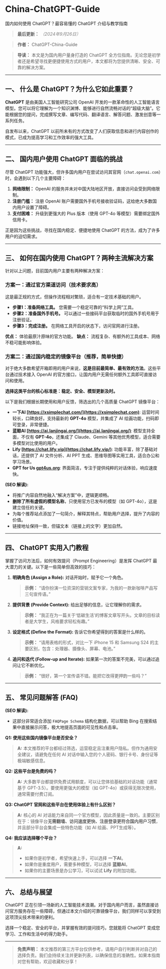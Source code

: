 # China-ChatGPT-Guide
国内如何使用 ChatGPT？最容易懂的 ChatGPT 介绍与教学指南

> **最后更新：** <em style="color: grey;">（2024年9月26日）</em> 

> **作者：** ChatGPT-China-Guide 

> **导读：** 本文是为国内用户量身打造的 ChatGPT 全方位指南。无论您是初学者还是希望寻找更便捷使用方式的用户，本文都将为您提供清晰、安全、可靠的解决方案。 

---

## **一、 什么是 ChatGPT？为什么它如此重要？**

**ChatGPT** 是由美国人工智能研究公司 OpenAI 开发的一款革命性的人工智能语言模型。您可以将它理解为一个知识渊博、能够进行自然流畅对话的“超级大脑”。它能根据您的提问，完成撰写文章、编写代码、翻译语言、解答问题、激发创意等一系列任务。

自发布以来，ChatGPT 以前所未有的方式改变了人们获取信息和进行内容创作的模式，已成为提高学习和工作效率的强大工具。

---

## **二、 国内用户使用 ChatGPT 面临的挑战**

尽管 ChatGPT 功能强大，但许多国内用户在尝试访问其官网（`chat.openai.com`）时，会遇到以下几个主要障碍：

1.  **网络限制：** OpenAI 的服务并未对中国大陆地区开放，直接访问会受到网络限制。
2.  **注册门槛：** 注册 OpenAI 账户需要国外手机号接收验证码，这给绝大多数国内用户设置了障碍。
3.  **支付困难：** 升级到更强大的 Plus 版本（使用 GPT-4o 等模型）需要绑定国外信用卡。

正是因为这些挑战，寻找在国内稳定、便捷地使用 ChatGPT 的方法，成为了许多用户的迫切需求。

---

## **三、 如何在国内使用 ChatGPT？两种主流解决方案**

针对以上问题，目前国内用户主要有两种解决方案：

### **方案一：通过官方渠道访问（技术要求高）**

这是最正规的方式，但操作流程相对繁琐，适合有一定技术基础的用户。

*   **步骤1：准备网络工具。** 您需要一个稳定可靠的“科学上网”工具。
*   **步骤2：准备国外手机号。** 可以通过一些接码平台获取临时的国外手机号用于注册验证。
*   **步骤3：完成注册。** 在网络工具开启的状态下，访问官网进行注册。

**优点：** 体验最原汁原味的官方功能。
**缺点：** 流程复杂、有额外的工具成本、网络不稳可能影响体验。

### **方案二：通过国内稳定的镜像平台（推荐，简单快捷）**

对于绝大多数希望开箱即用的用户来说，**这是目前最简单、最有效的方法**。这些平台通过技术接入 OpenAI 的官方接口，让国内用户无需任何额外工具即可直接访问和使用。

**选择这类平台的核心标准是：稳定、安全、模型更新及时。**

以下是我们根据长期使用和用户反馈，筛选出的几个高质量 ChatGPT 镜像平台：

*   **一下AI [https://xsimplechat.com/](https://xsimplechat.com)**: 运营时间较长，口碑良好。支持最新的 **GPT-4o** 模型，并集成了 AI 绘画功能，扫码即可登录，非常便捷。
*   **蓝鲸AI [https://ai.lanjingai.org/](https://ai.lanjingai.org/)**: 模型支持全面，不仅有 **GPT-4o**，还集成了 Claude、Gemini 等其他优秀模型，适合需要多模型对比使用的用户。
*   **Lify [https://chat.lify.vip](https://chat.lify.vip/)**: 功能丰富，除了基础对话，还提供了 AI 文件分析、AI PPT 生成、思维导图等实用工具，适合办公和学习场景。
*   **GPT for Us [gpt4us.org](https://gpt4us.org/chatgpt-china-site)**: 界面简洁，专注于提供纯粹的对话体验，响应速度快。

**(SEO 解读):**
*   将推广内容自然地融入“解决方案”中，逻辑更顺畅。
*   **删除了所有虚假的模型名称**，只使用官方已发布的模型（如 GPT-4o），这是建立信任的关键。
*   为每个推荐站点添加了一句简介，解释其特点，帮助用户选择，提升了内容的价值。
*   链接地址保持一致，但锚文本（链接上的文字）更加自然。

---

## **四、 ChatGPT 实用入门教程**

掌握了访问方法后，如何有效提问（Prompt Engineering）是发挥 ChatGPT 最大潜力的关键。以下是一些简单但高效的技巧：

1.  **明确角色 (Assign a Role):** 对话开始时，赋予它一个角色。
    > **示例：** “请你扮演一位资深的营销文案专家，为我的一款新咖啡产品写三句宣传语。”

2.  **提供背景 (Provide Context):** 给出足够的信息，让它理解你的需求。
    > **示例：** “我正在为一篇关于‘低碳生活’的博客文章写开头。文章的目标读者是大学生，风格要求轻松有趣。”

3.  **设定格式 (Define the Format):** 告诉它你希望得到的答案是什么样的。
    > **示例：** “请用表格的形式，对比一下 iPhone 15 和 Samsung S24 的主要区别，包含：处理器、摄像头、屏幕、电池。”

4.  **追问和迭代 (Follow-up and Iterate):** 如果第一次的答案不完美，可以通过追问让它不断优化。
    > **示例：** “很好，第一个宣传语不错。能把它改得更押韵一些吗？”

---

## **五、 常见问题解答 (FAQ)**

**(SEO 解读):**
*   这部分非常适合添加 `FAQPage Schema` 结构化数据，可以帮助 Bing 在搜索结果中直接展示问答，极大地提高页面的可见性和点击率。

**Q1: 使用这些国内镜像平台是否安全？**
> **A:** 本文推荐的平台都经过筛选，运营稳定且注重用户隐私。但作为通用安全建议，请避免在任何 AI 对话中输入您的个人密码、银行卡号、身份证等极端敏感信息。

**Q2: 这些平台是免费的吗？**
> **A:** 大多数平台都提供免费试用额度，可以让您体验基础的对话功能（通常基于 GPT-3.5）。要使用更强大的模型（如 GPT-4o）或获得无限次使用，通常需要付费订阅。

**Q3: ChatGPT 官网和这些平台在使用体验上有什么区别？**
> **A:** 核心的 AI 对话能力来自同一个官方模型，因此质量是一致的。主要区别在于：镜像平台**无需翻墙、访问速度更快、注册登录更符合国内用户习惯**，并且部分平台会集成一些特色功能（如 AI 绘画、PPT生成等）。

**Q4: 我应该选择哪个平台？**
> **A:**
> *   如果你是初学者，希望快速上手，可以选择 **一下AI**。
> *   如果你是重度用户，需要多种模型，可以选择 **蓝鲸AI**。
> *   如果你的主要场景是办公学习，可以试试 **Lify** 的附加功能。

---

## **六、 总结与展望**

ChatGPT 正在引领一场新的人工智能技术浪潮。对于国内用户而言，虽然直接访问官方服务存在一些障碍，但通过本文介绍的可靠镜像平台，我们同样可以享受到这项顶尖技术带来的便利。

选择一个稳定、安全的平台，并掌握有效的提问技巧，您就能将 ChatGPT 变成您学习、工作和生活中的得力助手。

---
> **免责声明：** 本文推荐的第三方平台仅供参考，请用户自行判断并对自己的选择负责。我们会持续关注并更新列表，以确保信息的准确性。如果本指南对您有帮助，欢迎收藏和分享！
